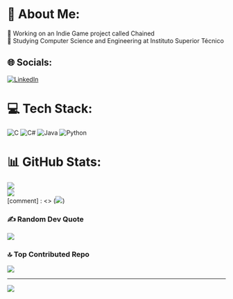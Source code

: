 # 💫 About Me:
🔭 Working on an Indie Game project called Chained<br>🌱 Studying Computer Science and Engineering at Instituto Superior Técnico<br>


## 🌐 Socials:
[![LinkedIn](https://img.shields.io/badge/LinkedIn-%230077B5.svg?logo=linkedin&logoColor=white)](https://linkedin.com/in/pedro-pereira-208ab0314) 

# 💻 Tech Stack:
![C](https://img.shields.io/badge/c-%2300599C.svg?style=for-the-badge&logo=c&logoColor=white) ![C#](https://img.shields.io/badge/c%23-%23239120.svg?style=for-the-badge&logo=csharp&logoColor=white) ![Java](https://img.shields.io/badge/java-%23ED8B00.svg?style=for-the-badge&logo=openjdk&logoColor=white) ![Python](https://img.shields.io/badge/python-3670A0?style=for-the-badge&logo=python&logoColor=ffdd54)
# 📊 GitHub Stats:
![](https://github-readme-stats.vercel.app/api?username=PedroPereira2005&theme=ocean_dark&hide_border=false&include_all_commits=true&count_private=false)<br/>
![](https://github-readme-streak-stats.herokuapp.com/?user=PedroPereira2005&theme=ocean_dark&hide_border=false)<br/>
[comment] : <> (![](https://github-readme-stats.vercel.app/api/top-langs/?username=PedroPereira2005&theme=ocean_dark&hide_border=false&include_all_commits=true&count_private=false&layout=compact))

### ✍️ Random Dev Quote
![](https://quotes-github-readme.vercel.app/api?type=horizontal&theme=tokyonight)

### 🔝 Top Contributed Repo
![](https://github-contributor-stats.vercel.app/api?username=PedroPereira2005&limit=5&theme=ocean_dark&combine_all_yearly_contributions=true)

---
[![](https://visitcount.itsvg.in/api?id=PedroPereira2005&icon=0&color=6)](https://visitcount.itsvg.in)

<!-- Proudly created with GPRM ( https://gprm.itsvg.in ) -->

